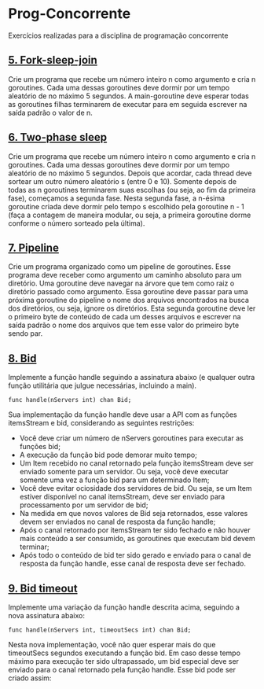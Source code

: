# Prog-Concorrente
Exercícios realizadas para a disciplina de programação concorrente

## [5. Fork-sleep-join](./codigos/5-Fork-sleep-join.go)
Crie um programa que recebe um número inteiro n como argumento e cria n goroutines. Cada uma dessas goroutines deve dormir por um tempo aleatório de no máximo 5 segundos. A main-goroutine deve esperar todas as goroutines filhas terminarem de executar para em seguida escrever na saída padrão o valor de n.

## [6. Two-phase sleep](./codigos/6-two-phase-sleep.go)
Crie um programa que recebe um número inteiro n como argumento e cria n goroutines. Cada uma dessas goroutines deve dormir por um tempo aleatório de no máximo 5 segundos. Depois que  acordar, cada thread deve sortear um outro número aleatório s (entre 0 e 10).  Somente depois de todas as n goroutines terminarem suas escolhas (ou seja, ao fim da primeira fase), começamos a segunda fase. Nesta segunda fase, a n-ésima goroutine criada deve dormir pelo tempo s escolhido pela goroutine n - 1 (faça a contagem de maneira modular, ou seja, a primeira goroutine dorme conforme o número sorteado pela última).

## [7. Pipeline](./codigos/7.pipeline.go)
Crie um programa organizado como um pipeline de goroutines. Esse programa deve receber como argumento um caminho absoluto para um diretório. Uma goroutine deve navegar na árvore que tem como raiz o diretório passado como argumento. Essa goroutine deve passar para uma próxima goroutine do pipeline o nome dos arquivos encontrados na busca dos diretórios, ou seja, ignore os diretórios. Esta segunda goroutine deve ler o primeiro byte de conteúdo de cada um desses arquivos e escrever na saída padrão o nome dos arquivos que tem esse valor do primeiro byte sendo par.

## [8. Bid](./codigos/8-bid.go)
Implemente a função handle seguindo a assinatura abaixo (e qualquer outra função utilitária que julgue necessárias, incluindo a main).

    func handle(nServers int) chan Bid;

Sua implementação da função handle deve usar a API com as funções itemsStream e bid, considerando as seguintes restrições:
- Você deve criar um número de nServers goroutines para executar as funções bid; 
- A execução da função bid pode demorar muito tempo;
- Um Item recebido no canal retornado pela função itemsStream deve ser enviado somente para um servidor. Ou seja, você deve executar somente uma vez a função bid para um determinado Item;
- Você deve evitar ociosidade dos servidores de bid. Ou seja, se um Item estiver disponível no canal itemsStream, deve ser enviado para processamento por um servidor de bid;
- Na medida em que novos valores de Bid seja retornados, esse valores devem ser enviados no canal de resposta da função handle;
- Após o canal retornado por itemsStream ter sido fechado e não houver mais conteúdo a ser consumido, as goroutines que executam bid devem terminar;
- Após todo o conteúdo de bid ter sido gerado e enviado para o canal de resposta da função handle, esse canal de resposta deve ser fechado.


## [9. Bid timeout](./codigos/9-bid-timeout.go)
Implemente uma variação da função handle descrita acima, seguindo a nova assinatura abaixo:

    func handle(nServers int, timeoutSecs int) chan Bid;

Nesta nova implementação, você não quer esperar mais do que timeoutSecs segundos executando a função bid. Em caso desse tempo máximo para execução ter sido ultrapassado, um bid especial deve ser enviado para o canal retornado pela função handle. Esse bid pode ser criado assim:
